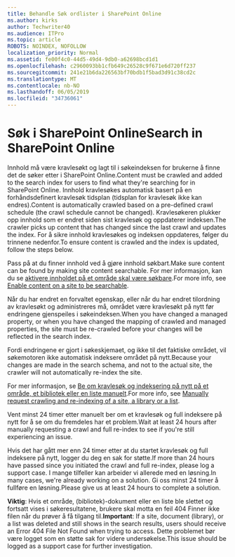 ```yaml
---
title: Behandle Søk ordlister i SharePoint Online
ms.author: kirks
author: Techwriter40
ms.audience: ITPro
ms.topic: article
ROBOTS: NOINDEX, NOFOLLOW
localization_priority: Normal
ms.assetid: fe00f4c0-44d5-49d4-9db0-a62698bcd1d1
ms.openlocfilehash: c2960093bb1cfb649c26528c9f671e6d720ff237
ms.sourcegitcommit: 241e21b6da226563bf70bdb1f5bad3d91c38cd2c
ms.translationtype: MT
ms.contentlocale: nb-NO
ms.lasthandoff: 06/05/2019
ms.locfileid: "34736061"
---
```

# <a name="search-in-sharepoint-online"></a><span data-ttu-id="58837-102">Søk i SharePoint Online</span><span class="sxs-lookup"><span data-stu-id="58837-102">Search in SharePoint Online</span></span>

<span data-ttu-id="58837-103">Innhold må være kravlesøkt og lagt til i søkeindeksen for brukerne å finne det de søker etter i SharePoint Online.</span><span class="sxs-lookup"><span data-stu-id="58837-103">Content must be crawled and added to the search index for users to find what they're searching for in SharePoint Online.</span></span> <span data-ttu-id="58837-104">Innhold kravlesøkes automatisk basert på en forhåndsdefinert kravlesøk tidsplan (tidsplan for kravlesøk ikke kan endres).</span><span class="sxs-lookup"><span data-stu-id="58837-104">Content is automatically crawled based on a pre-defined crawl schedule (the crawl schedule cannot be changed).</span></span> <span data-ttu-id="58837-105">Kravlesøkeren plukker opp innhold som er endret siden sist kravlesøk og oppdaterer indeksen.</span><span class="sxs-lookup"><span data-stu-id="58837-105">The crawler picks up content that has changed since the last crawl and updates the index.</span></span> <span data-ttu-id="58837-106">For å sikre innhold kravlesøkes og indeksen oppdateres, følger du trinnene nedenfor.</span><span class="sxs-lookup"><span data-stu-id="58837-106">To ensure content is crawled and the index is updated, follow the steps below.</span></span>

<span data-ttu-id="58837-107">Pass på at du finner innhold ved å gjøre innhold søkbart.</span><span class="sxs-lookup"><span data-stu-id="58837-107">Make sure content can be found by making site content searchable.</span></span> <span data-ttu-id="58837-108">For mer informasjon, kan du se [aktivere innholdet på et område skal være søkbare](https://docs.microsoft.com/en-us/sharepoint/make-site-content-searchable).</span><span class="sxs-lookup"><span data-stu-id="58837-108">For more info, see [Enable content on a site to be searchable](https://docs.microsoft.com/en-us/sharepoint/make-site-content-searchable).</span></span>

<span data-ttu-id="58837-109">Når du har endret en forvaltet egenskap, eller når du har endret tilordning av kravlesøkt og administreres må, området være kravlesøkt på nytt før endringene gjenspeiles i søkeindeksen.</span><span class="sxs-lookup"><span data-stu-id="58837-109">When you have changed a managed property, or when you have changed the mapping of crawled and managed properties, the site must be re-crawled before your changes will be reflected in the search index.</span></span> 

<span data-ttu-id="58837-110">Fordi endringene er gjort i søkeskjemaet, og ikke til det faktiske området, vil søkemotoren ikke automatisk indeksere området på nytt.</span><span class="sxs-lookup"><span data-stu-id="58837-110">Because your changes are made in the search schema, and not to the actual site, the crawler will not automatically re-index the site.</span></span> 

<span data-ttu-id="58837-111">For mer informasjon, se [Be om kravlesøk og indeksering på nytt på et område, et bibliotek eller en liste manuelt](https://docs.microsoft.com/en-us/sharepoint/crawl-site-conten).</span><span class="sxs-lookup"><span data-stu-id="58837-111">For more info, see [Manually request crawling and re-indexing of a site, a library or a list](https://docs.microsoft.com/en-us/sharepoint/crawl-site-conten).</span></span>

 <span data-ttu-id="58837-112">Vent minst 24 timer etter manuelt ber om et kravlesøk og full indeksere på nytt for å se om du fremdeles har et problem.</span><span class="sxs-lookup"><span data-stu-id="58837-112">Wait at least 24 hours after manually requesting a crawl and full re-index to see if you're still experiencing an issue.</span></span> 

<span data-ttu-id="58837-113">Hvis det har gått mer enn 24 timer etter at du startet kravlesøk og full indeksere på nytt, logger du deg en sak for støtte.</span><span class="sxs-lookup"><span data-stu-id="58837-113">If more than 24 hours have passed since you initiated the crawl and full re-index, please log a support case.</span></span> <span data-ttu-id="58837-114">I mange tilfeller kan arbeider vi allerede med en løsning.</span><span class="sxs-lookup"><span data-stu-id="58837-114">In many cases, we're already working on a solution.</span></span> <span data-ttu-id="58837-115">Gi oss minst 24 timer å fullføre en løsning.</span><span class="sxs-lookup"><span data-stu-id="58837-115">Please give us at least 24 hours to complete a solution.</span></span>

<span data-ttu-id="58837-116">**Viktig**: Hvis et område, (bibliotek)-dokument eller en liste ble slettet og fortsatt vises i søkeresultatene, brukere skal motta en feil 404 Finner ikke filen når du prøver å få tilgang til.</span><span class="sxs-lookup"><span data-stu-id="58837-116">**Important**: If a site, document (library), or a list was deleted and still shows in the search results, users should receive an Error 404 File Not Found when trying to access.</span></span> <span data-ttu-id="58837-117">Dette problemet bør være logget som en støtte sak for videre undersøkelse.</span><span class="sxs-lookup"><span data-stu-id="58837-117">This issue should be logged as a support case for further investigation.</span></span> 




